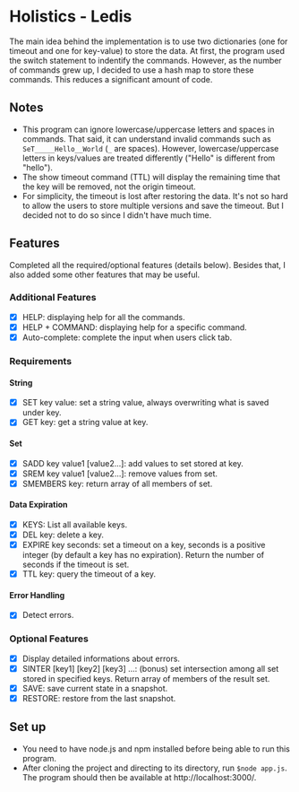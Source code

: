 # Holistics - Ledis

The main idea behind the implementation is to use two dictionaries (one for timeout and one for key-value) to store the data. At first, the program used the switch statement to indentify the commands. However, as the number of commands grew up, I decided to use a hash map to store these commands. This reduces a significant amount of code.

## Notes

- This program can ignore lowercase/uppercase letters and spaces in commands. That said, it can understand invalid commands such as `SeT_____Hello__World` (`_` are spaces). However, lowercase/uppercase letters in keys/values are treated differently ("Hello" is different from "hello").
- The show timeout command (TTL) will display the remaining time that the key will be removed, not the origin timeout.
- For simplicity, the timeout is lost after restoring the data. It's not so hard to allow the users to store multiple versions and save the timeout. But I decided not to do so since I didn't have much time.

## Features

Completed all the required/optional features (details below). Besides that, I also added some other features that may be useful.

### Additional Features

- [x] HELP: displaying help for all the commands.
- [x] HELP + COMMAND: displaying help for a specific command.
- [x] Auto-complete: complete the input when users click tab.

### Requirements

#### String

- [x] SET key value: set a string value, always overwriting what is saved under key.
- [x] GET key: get a string value at key.

#### Set

- [x] SADD key value1 [value2...]: add values to set stored at key.
- [x] SREM key value1 [value2...]: remove values from set.
- [x] SMEMBERS key: return array of all members of set.

#### Data Expiration

- [x] KEYS: List all available keys.
- [x] DEL key: delete a key.
- [x] EXPIRE key seconds: set a timeout on a key, seconds is a positive integer (by default a key has no expiration). Return the number of seconds if the timeout is set.
- [x] TTL key: query the timeout of a key.

#### Error Handling

- [x] Detect errors.

### Optional Features

- [x] Display detailed informations about errors.
- [x] SINTER [key1] [key2] [key3] ...: (bonus) set intersection among all set stored in specified keys. Return array of members of the result set.
- [x] SAVE: save current state in a snapshot.
- [x] RESTORE: restore from the last snapshot.

## Set up

- You need to have node.js and npm installed before being able to run this program.
- After cloning the project and directing to its directory, run ` $node app.js `. The program should then be available at http://localhost:3000/.